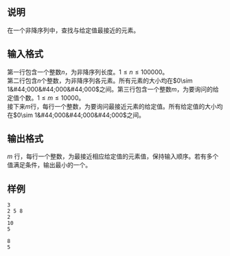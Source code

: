 <h2>说明</h2>

在一个非降序列中，查找与给定值最接近的元素。
<h2>输入格式</h2>

第一行包含一个整数$n$，为非降序列长度。$1≤n≤100000$。<br>第二行包含$n$个整数，为非降序列各元素。所有元素的大小均在$0\sim 1&#44;000&#44;000&#44;000$之间。第三行包含一个整数$m$，为要询问的给定值个数。$1≤m ≤10000$。<br>接下来$m$行，每行一个整数，为要询问最接近元素的给定值。所有给定值的大小均在$0\sim 1&#44;000&#44;000&#44;000$之间。

<h2>输出格式</h2>

$m$ 行，每行一个整数，为最接近相应给定值的元素值，保持输入顺序。若有多个值满足条件，输出最小的一个。

<h2>样例</h2>
<pre><code class="language-input1">3
2 5 8
2
10
5</code></pre><pre><code class="language-output1">8
5</code></pre>

